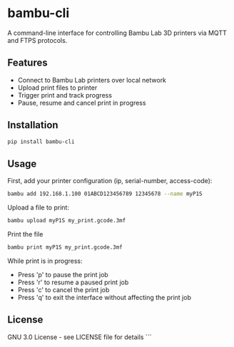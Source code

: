 # bambu-cli

A command-line interface for controlling Bambu Lab 3D printers via MQTT and FTPS protocols.

## Features

- Connect to Bambu Lab printers over local network
- Upload print files to printer
- Trigger print and track progress
- Pause, resume and cancel print in progress

## Installation
```bash
pip install bambu-cli
```

## Usage
First, add your printer configuration (ip, serial-number, access-code):
```bash
bambu add 192.168.1.100 01ABCD123456789 12345678 --name myP1S
```

Upload a file to print:
```bash
bambu upload myP1S my_print.gcode.3mf
```

Print the file
```bash
bambu print myP1S my_print.gcode.3mf
```

While print is in progress:
 - Press 'p' to pause the print job
 - Press 'r' to resume a paused print job
 - Press 'c' to cancel the print job
 - Press 'q' to exit the interface without affecting the print job

## License
GNU 3.0 License - see LICENSE file for details ```
